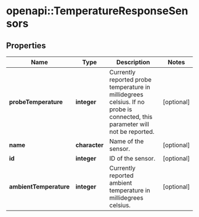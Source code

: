 # openapi::TemperatureResponseSensors

## Properties
Name | Type | Description | Notes
------------ | ------------- | ------------- | -------------
**probeTemperature** | **integer** | Currently reported probe temperature in millidegrees celsius. If no probe is connected, this parameter will not be reported. | [optional] 
**name** | **character** | Name of the sensor. | [optional] 
**id** | **integer** | ID of the sensor. | [optional] 
**ambientTemperature** | **integer** | Currently reported ambient temperature in millidegrees celsius. | [optional] 


